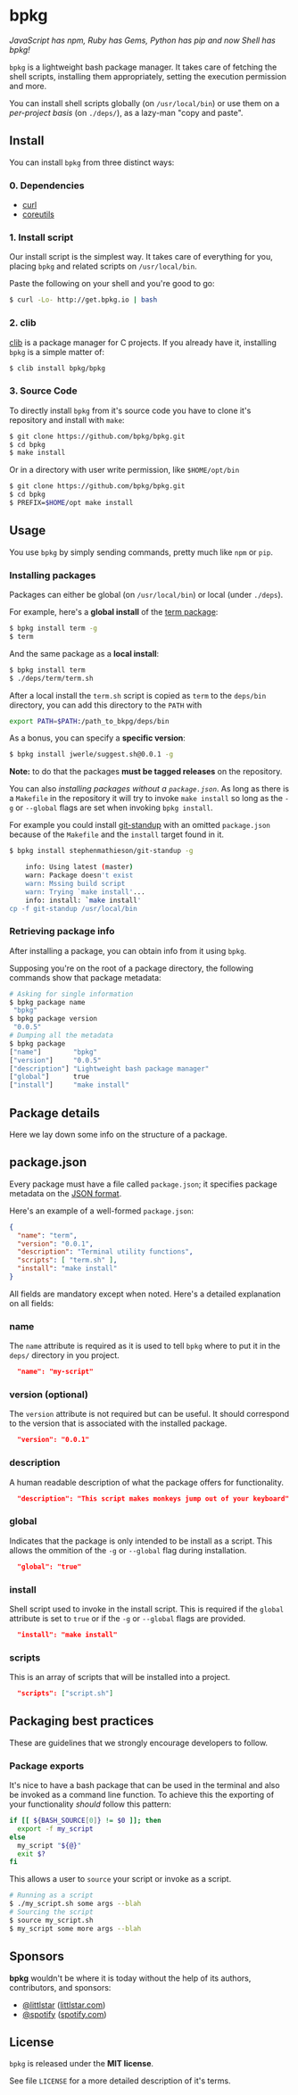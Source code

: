 # bpkg

_JavaScript has npm, Ruby has Gems, Python has pip and now Shell has bpkg!_

`bpkg` is a lightweight bash package manager. It takes care of fetching the shell scripts, installing them appropriately, setting the execution permission and more.

You can install shell scripts globally (on `/usr/local/bin`) or use them on a _per-project basis_ (on `./deps/`), as a lazy-man "copy and paste".

## Install

You can install `bpkg` from three distinct ways:

### 0. Dependencies

* [curl](http://curl.haxx.se/)
* [coreutils](https://www.gnu.org/software/coreutils/)

### 1. Install script

Our install script is the simplest way. It takes care of everything for you, placing `bpkg` and related scripts on `/usr/local/bin`.

Paste the following on your shell and you're good to go:

```sh
$ curl -Lo- http://get.bpkg.io | bash
```

### 2. clib

[clib][clib] is a package manager for C projects. If you already have it, installing `bpkg` is a simple matter of:

```sh
$ clib install bpkg/bpkg
```

### 3. Source Code

To directly install `bpkg` from it's source code you have to clone it's repository and install with `make`:

```sh
$ git clone https://github.com/bpkg/bpkg.git
$ cd bpkg
$ make install
```

Or in a directory with user write permission, like `$HOME/opt/bin`

```sh
$ git clone https://github.com/bpkg/bpkg.git
$ cd bpkg
$ PREFIX=$HOME/opt make install
```

## Usage

You use `bpkg` by simply sending commands, pretty much like `npm` or `pip`.

### Installing packages

Packages can either be global (on `/usr/local/bin`) or local (under `./deps`).

For example, here's a **global install** of the [term package][term]:

```sh
$ bpkg install term -g
$ term
```

And the same package as a **local install**:

```sh
$ bpkg install term
$ ./deps/term/term.sh
```

After a local install the `term.sh` script is copied as `term` to the `deps/bin` directory, you can add this directory to the `PATH` with

```sh
export PATH=$PATH:/path_to_bkpg/deps/bin
```

As a bonus, you can specify a **specific version**:

```sh
$ bpkg install jwerle/suggest.sh@0.0.1 -g
```

**Note:** to do that the packages **must be tagged releases** on the repository.

You can also *installing packages without a `package.json`*.
As long as there is a `Makefile` in the repository it will try to invoke `make install` so long as the `-g` or `--global` flags are set when invoking `bpkg install`.

For example you could install [git-standup](https://github.com/stephenmathieson/git-standup) with an omitted `package.json` because of the `Makefile` and the `install` target found in it.

```sh
$ bpkg install stephenmathieson/git-standup -g

    info: Using latest (master)
    warn: Package doesn't exist
    warn: Mssing build script
    warn: Trying `make install'...
    info: install: `make install'
cp -f git-standup /usr/local/bin
```

### Retrieving package info

After installing a package, you can obtain info from it using `bpkg`.

Supposing you're on the root of a package directory, the following commands show that package metadata:

```sh
# Asking for single information
$ bpkg package name
 "bpkg"
$ bpkg package version
 "0.0.5"
# Dumping all the metadata
$ bpkg package
["name"]        "bpkg"
["version"]     "0.0.5"
["description"] "Lightweight bash package manager"
["global"]      true
["install"]     "make install"
```

## Package details

Here we lay down some info on the structure of a package.

## package.json

Every package must have a file called `package.json`; it specifies package metadata on the [JSON format][json].

Here's an example of a well-formed `package.json`:

```json
{
  "name": "term",
  "version": "0.0.1",
  "description": "Terminal utility functions",
  "scripts": [ "term.sh" ],
  "install": "make install"
}
```

All fields are mandatory except when noted.
Here's a detailed explanation on all fields:

### name

The `name` attribute is required as it is used to tell `bpkg` where to put it in the `deps/` directory in you project.

```json
  "name": "my-script"
```

### version (optional)

The `version` attribute is not required but can be useful. It should correspond to the version that is associated with the installed package.

```json
  "version": "0.0.1"
```

### description

A human readable description of what the package offers for functionality.

```json
  "description": "This script makes monkeys jump out of your keyboard"
```

### global

Indicates that the package is only intended to be install as a script. This allows the ommition of the `-g` or `--global` flag during installation.

```json
  "global": "true"
```

### install

Shell script used to invoke in the install script. This is required if the `global` attribute is set to `true` or if the `-g` or `--global` flags are provided.

```json
  "install": "make install"
```

### scripts

This is an array of scripts that will be installed into a project.

```json
  "scripts": ["script.sh"]
```

## Packaging best practices

These are guidelines that we strongly encourage developers to follow.

### Package exports

It's nice to have a bash package that can be used in the terminal and also be invoked as a command line function. To achieve this the exporting of your functionality *should* follow this pattern:

```sh
if [[ ${BASH_SOURCE[0]} != $0 ]]; then
  export -f my_script
else
  my_script "${@}"
  exit $?
fi
```

This allows a user to `source` your script or invoke as a script.

```sh
# Running as a script
$ ./my_script.sh some args --blah
# Sourcing the script
$ source my_script.sh
$ my_script some more args --blah
```

## Sponsors

**bpkg** wouldn't be where it is today without the help of its authors, contributors, and sponsors:

* [@littlstar](https://github.com/littlstar) ([littlstar.com](https://littlstar.com))
* [@spotify](https://github.com/spotify) ([spotify.com](https://spotify.com))

## License

`bpkg` is released under the **MIT license**.

See file `LICENSE` for a more detailed description of it's terms.

[clib]: https://github.com/clibs/clib
[term]: https://github.com/bpkg/term
[json]: http://json.org/example
